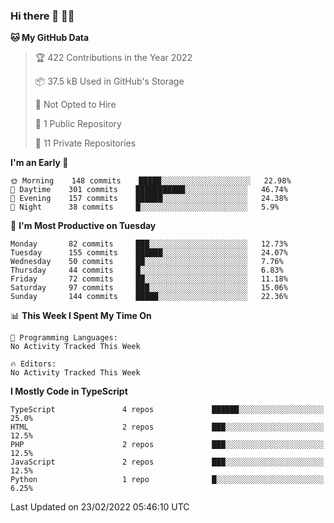 ### Hi there 👋 🧑‍💻

<!--START_SECTION:waka-->
**🐱 My GitHub Data** 

> 🏆 422 Contributions in the Year 2022
 > 
> 📦 37.5 kB Used in GitHub's Storage 
 > 
> 🚫 Not Opted to Hire
 > 
> 📜 1 Public Repository 
 > 
> 🔑 11 Private Repositories  
 > 
**I'm an Early 🐤** 

```text
🌞 Morning    148 commits    █████░░░░░░░░░░░░░░░░░░░░   22.98% 
🌆 Daytime    301 commits    ███████████░░░░░░░░░░░░░░   46.74% 
🌃 Evening    157 commits    ██████░░░░░░░░░░░░░░░░░░░   24.38% 
🌙 Night      38 commits     █░░░░░░░░░░░░░░░░░░░░░░░░   5.9%

```
📅 **I'm Most Productive on Tuesday** 

```text
Monday       82 commits     ███░░░░░░░░░░░░░░░░░░░░░░   12.73% 
Tuesday      155 commits    ██████░░░░░░░░░░░░░░░░░░░   24.07% 
Wednesday    50 commits     ██░░░░░░░░░░░░░░░░░░░░░░░   7.76% 
Thursday     44 commits     █░░░░░░░░░░░░░░░░░░░░░░░░   6.83% 
Friday       72 commits     ██░░░░░░░░░░░░░░░░░░░░░░░   11.18% 
Saturday     97 commits     ███░░░░░░░░░░░░░░░░░░░░░░   15.06% 
Sunday       144 commits    █████░░░░░░░░░░░░░░░░░░░░   22.36%

```


📊 **This Week I Spent My Time On** 

```text
💬 Programming Languages: 
No Activity Tracked This Week

🔥 Editors: 
No Activity Tracked This Week

```

**I Mostly Code in TypeScript** 

```text
TypeScript               4 repos             ██████░░░░░░░░░░░░░░░░░░░   25.0% 
HTML                     2 repos             ███░░░░░░░░░░░░░░░░░░░░░░   12.5% 
PHP                      2 repos             ███░░░░░░░░░░░░░░░░░░░░░░   12.5% 
JavaScript               2 repos             ███░░░░░░░░░░░░░░░░░░░░░░   12.5% 
Python                   1 repo              █░░░░░░░░░░░░░░░░░░░░░░░░   6.25%

```



 Last Updated on 23/02/2022 05:46:10 UTC
<!--END_SECTION:waka-->